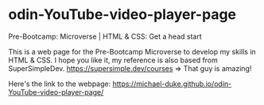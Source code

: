 # odin-YouTube-video-player-page
Pre-Bootcamp: Microverse | HTML &amp; CSS: Get a head start

This is a web page for the Pre-Bootcamp Microverse to develop my skills in HTML & CSS. I hope you like it, my reference is also based from SuperSimpleDev. 
https://supersimple.dev/courses => That guy is amazing!

Here's the link to the webpage: https://michael-duke.github.io/odin-YouTube-video-player-page/
